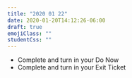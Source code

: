 ```yaml
---
title: "2020 01 22"
date: 2020-01-20T14:12:26-06:00
draft: true
emojiClass: ""
studentCss: ""
---
```


- Complete and turn in your Do Now
- Complete and turn in your Exit Ticket